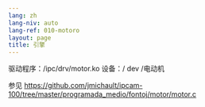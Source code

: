 ```yaml
---
lang: zh
lang-niv: auto
lang-ref: 010-motoro
layout: page
title: 引擎
---
```



驱动程序：/ipc/drv/motor.ko
设备：/ dev /电动机

参见 <https://github.com/jmichault/ipcam-100/tree/master/programada_medio/fontoj/motor/motor.c>


